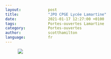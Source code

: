 ```yaml
---
layout:            post
title:             "JPO CPGE Lycée Lamartine"
date:              2021-01-17 12:27:00 +0100
tags:              Portes-ouvertes Lamartine
category:          Portes-ouvertes
author:            scotthamilton
language:          fr
---
```


<div class="album">
   <figure>
      <img src="{{ "/media/img/LAMARTINE/JPO-CPGE-LAMARTINE-2021-6-fev.jpg" | absolute_url }}" />
   </figure>
</div>
